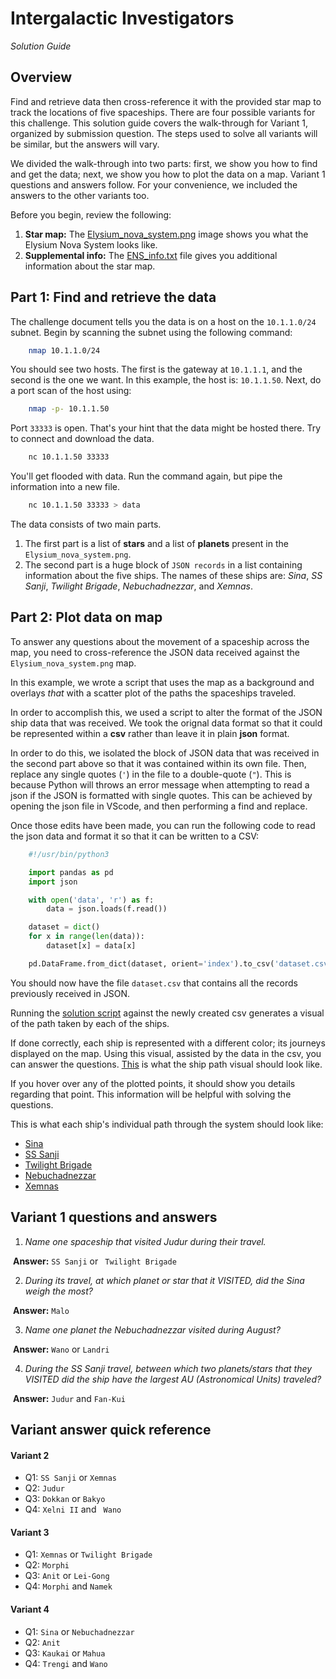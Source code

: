 # Intergalactic Investigators

*Solution Guide*

## Overview

Find and retrieve data then cross-reference it with the provided star map to track the locations of five spaceships. There are four possible variants for this challenge. This solution guide covers the walk-through for Variant 1, organized by submission question. The steps used to solve all variants will be similar, but the answers will vary.

We divided the walk-through into two parts: first, we show you how to find and get the data; next, we show you how to plot the data on a map. Variant 1 questions and answers follow. For your convenience, we included the answers to the other variants too.

Before you begin, review the following:

1. **Star map:** The [Elysium_nova_system.png](../challenge/Elysium_Nova_System.png) image shows you what the Elysium Nova System looks like.
2. **Supplemental info:** The [ENS_info.txt](../challenge/ENS_info.txt) file gives you additional information about the star map.

## Part 1: Find and retrieve the data

The challenge document tells you the data is on a host on the `10.1.1.0/24` subnet. Begin by scanning the subnet using the following command:

```bash
    nmap 10.1.1.0/24
```
You should see two hosts. The first is the gateway at `10.1.1.1`, and the second is the one we want. In this example, the host is: `10.1.1.50`. Next, do a port scan of the host using:

```bash
    nmap -p- 10.1.1.50
```

Port `33333` is open. That's your hint that the data might be hosted there. Try to connect and download the data.

```bash
    nc 10.1.1.50 33333
```

You'll get flooded with data. Run the command again, but pipe the information into a new file.

```bash
    nc 10.1.1.50 33333 > data
```

The data consists of two main parts. 
1. The first part is a list of **stars** and a list of **planets** present in the `Elysium_nova_system.png`. 
2. The second part is a huge block of `JSON records` in a list containing information about the five ships. The names of these ships are: *Sina*, *SS Sanji*, *Twilight Brigade*, *Nebuchadnezzar*, and *Xemnas*.


## Part 2: Plot data on map

To answer any questions about the movement of a spaceship across the map, you need to cross-reference the JSON data received against the `Elysium_nova_system.png` map.

In this example, we wrote a script that uses the map as a background and overlays *that* with a scatter plot of the paths the spaceships traveled. 

In order to accomplish this, we used a script to alter the format of the JSON ship data that was received. We took the orignal data format so that it could be represented within a **csv** rather than leave it in plain **json** format. 

In order to do this, we isolated the block of JSON data that was received in the second part above so that it was contained within its own file. Then, replace any single quotes (`'`) in the file to a double-quote (`"`). This is because Python will throws an error message when attempting to read a json if the JSON is formatted with single quotes. This can be achieved by opening the json file in VScode, and then performing a find and replace.

Once those edits have been made, you can run the following code to read the json data and format it so that it can be written to a CSV:

```python
    #!/usr/bin/python3

    import pandas as pd
    import json

    with open('data', 'r') as f:
        data = json.loads(f.read())

    dataset = dict()
    for x in range(len(data)):
        dataset[x] = data[x]

    pd.DataFrame.from_dict(dataset, orient='index').to_csv('dataset.csv', index=False)
```

You should now have the file `dataset.csv` that contains all the records previously received in JSON. 

Running the [solution script](./scripts/visualize.py) against the newly created csv generates a visual of the path taken by each of the ships. 

If done correctly, each ship is represented with a different color; its journeys displayed on the map. Using this visual, assisted by the data in the csv, you can answer the questions. [This](./img/all_ships_paths.png) is what the ship path visual should look like.

If you hover over any of the plotted points, it should show you details regarding that point. This information will be helpful with solving the questions. 

This is what each ship's individual path through the system should look like: 

- [Sina](./img/sina_path_solution.png)
- [SS Sanji](./img/ss_path_solution.png)
- [Twilight Brigade](./img/tb_path_solution.png) 
- [Nebuchadnezzar](./img/neb_ship_solution.png)
- [Xemnas](./img/xemnas_ship_solution.png)

## Variant 1 questions and answers

1. *Name one spaceship that visited Judur during their travel.*

​	**Answer:** `SS Sanji` or ` Twilight Brigade`

2. *During its travel, at which planet or star that it VISITED, did the Sina weigh the most?*

​	**Answer:** `Malo`

3. *Name one planet the Nebuchadnezzar visited during August?*

​	**Answer:** `Wano` or `Landri`

4. *During the SS Sanji travel, between which two planets/stars that they VISITED did the ship have the largest AU (Astronomical Units) traveled?*

​	**Answer:** `Judur` and `Fan-Kui`

## Variant answer quick reference

#### Variant 2

 - Q1: `SS Sanji` or `Xemnas`
 - Q2: `Judur`
 - Q3: `Dokkan` or `Bakyo`
 - Q4: `Xelni II` and ` Wano`

#### Variant 3

 - Q1: `Xemnas` or `Twilight Brigade`
 - Q2: `Morphi`
 - Q3: `Anit` or `Lei-Gong`
 - Q4: `Morphi` and `Namek`

#### Variant 4

 - Q1: `Sina` or `Nebuchadnezzar`
 - Q2: `Anit`
 - Q3: `Kaukai` or `Mahua`
 - Q4: `Trengi` and `Wano`
